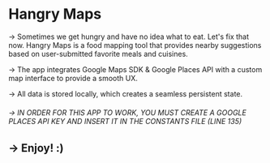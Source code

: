 #  Hangry Maps

-> Sometimes we get hungry and have no idea what to eat. Let's fix that now. Hangry Maps is a food mapping tool that provides nearby suggestions based on user-submitted favorite meals and cuisines.

-> The app integrates Google Maps SDK & Google Places API with a custom map interface to provide a smooth UX.

-> All data is stored locally, which creates a seamless persistent state.

###### -> IN ORDER FOR THIS APP TO WORK, YOU MUST CREATE A GOOGLE PLACES API KEY AND INSERT IT IN THE CONSTANTS FILE (LINE 135)

## -> Enjoy! :)
